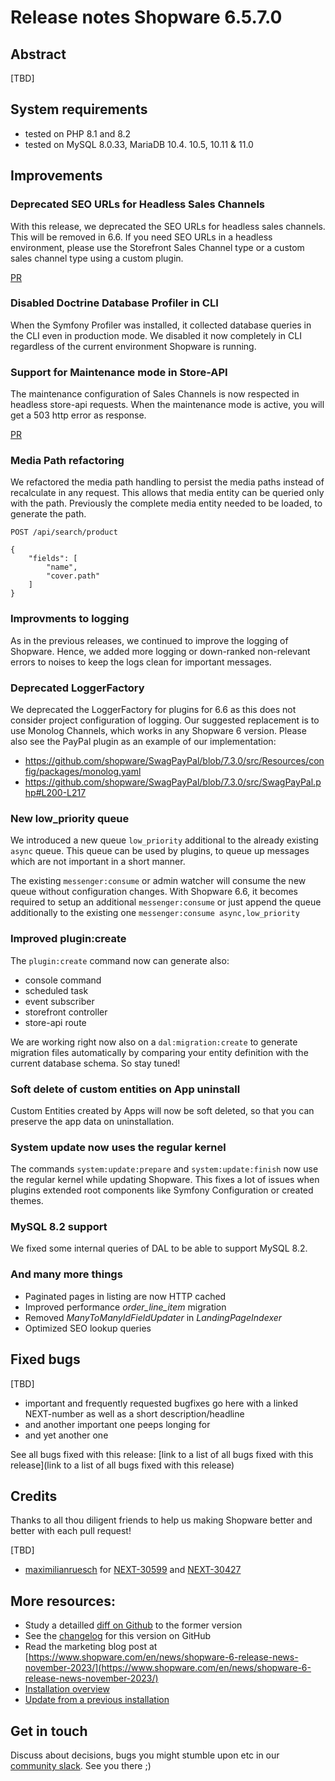 # Release notes Shopware 6.5.7.0

## Abstract

[TBD]

## System requirements

* tested on PHP 8.1 and 8.2
* tested on MySQL 8.0.33, MariaDB 10.4. 10.5, 10.11 & 11.0

## Improvements

### Deprecated SEO URLs for Headless Sales Channels

With this release, we deprecated the SEO URLs for headless sales channels. This will be removed in 6.6. If you need SEO URLs in a headless environment, please use the Storefront Sales Channel type or a custom sales channel type using a custom plugin.

[PR](https://github.com/shopware/shopware/commit/9d6d58b075898dc181a2626ae0c0eefd0f342cb6)

### Disabled Doctrine Database Profiler in CLI

When the Symfony Profiler was installed, it collected database queries in the CLI even in production mode. We disabled it now completely in CLI regardless of the current environment Shopware is running.

### Support for Maintenance mode in Store-API

The maintenance configuration of Sales Channels is now respected in headless store-api requests. When the maintenance mode is active, you will get a 503 http error as response.

[PR](https://github.com/shopware/shopware/commit/df8833a46a1c370d52234f2190d848b148e981ca)

### Media Path refactoring

We refactored the media path handling to persist the media paths instead of recalculate in any request. This allows that media entity can be queried only with the path. Previously the complete media entity needed to be loaded, to generate the path.

```http
POST /api/search/product

{
    "fields": [
        "name",
        "cover.path"
    ]
}
```

### Improvments to logging

As in the previous releases, we continued to improve the logging of Shopware. Hence, we added more logging or down-ranked non-relevant errors to noises to keep the logs clean for important messages.

### Deprecated LoggerFactory

We deprecated the LoggerFactory for plugins for 6.6 as this does not consider project configuration of logging. Our suggested replacement is to use Monolog Channels, which works in any Shopware 6 version. Please also see the PayPal plugin as an example of our implementation:

- https://github.com/shopware/SwagPayPal/blob/7.3.0/src/Resources/config/packages/monolog.yaml
- https://github.com/shopware/SwagPayPal/blob/7.3.0/src/SwagPayPal.php#L200-L217

### New low_priority queue

We introduced a new queue `low_priority` additional to the already existing `async` queue. This queue can be used by plugins, to queue up messages which are not important in a short manner.

The existing `messenger:consume` or admin watcher will consume the new queue without configuration changes. With Shopware 6.6, it becomes required to setup an additional `messenger:consume` or just append the queue additionally to the existing one `messenger:consume async,low_priority`

### Improved plugin:create

The `plugin:create` command now can generate also:

- console command
- scheduled task
- event subscriber
- storefront controller
- store-api route

We are working right now also on a `dal:migration:create` to generate migration files automatically by comparing your entity definition with the current database schema. So stay tuned!

### Soft delete of custom entities on App uninstall

Custom Entities created by Apps will now be soft deleted, so that you can preserve the app data on uninstallation.

### System update now uses the regular kernel

The commands `system:update:prepare` and `system:update:finish` now use the regular kernel while updating Shopware. This fixes a lot of issues when plugins extended root components like Symfony Configuration or created themes.

### MySQL 8.2 support

We fixed some internal queries of DAL to be able to support MySQL 8.2.

### And many more things

* Paginated pages in listing are now HTTP cached
* Improved performance *order_line_item* migration
* Removed *ManyToManyIdFieldUpdater* in *LandingPageIndexer*
* Optimized SEO lookup queries

## Fixed bugs

[TBD]

* important and frequently requested bugfixes go here with a linked NEXT-number as well as a short description/headline
* and another important one peeps longing for
* and yet another one

See all bugs fixed with this release: [link to a list of all bugs fixed with this release](link to a list of all bugs fixed with this release)

## Credits

Thanks to all thou diligent friends to help us making Shopware better and better with each pull request!

[TBD]

* [maximilianruesch](https://github.com/maximilianruesch) for [NEXT-30599](https://github.com/shopware/shopware/blob/v6.5.6.0/changelog/release-6-5-6-0/2023-08-09-fix-overridden-super-calls-in-promise-chains-in-admin-components.md) and [NEXT-30427](https://github.com/shopware/shopware/blob/v6.5.6.0/changelog/release-6-5-6-0/2023-08-14-fix-sw-datepicker-to-load-refs-correctly-on-first-page-load.md)

## More resources:

* Study a detailled [diff on Github](https://github.com/shopware/shopware/compare/v6.5.7.0...v6.5.6.2) to the former version
* See the [changelog](https://github.com/shopware/shopware/blob/v6.5.7.0/CHANGELOG.md) for this version on GitHub
* Read the marketing blog post at [https://www.shopware.com/en/news/shopware-6-release-news-november-2023/](https://www.shopware.com/en/news/shopware-6-release-news-november-2023/)
* [Installation overview](https://developer.shopware.com/docs/guides/installation/)
* [Update from a previous installation](https://developer.shopware.com/docs/guides/installation/template.html#update-shopware)

## Get in touch

Discuss about decisions, bugs you might stumble upon etc in our [community slack](https://slack.shopware.com). See you there ;)
